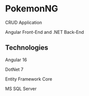 # PokemonNG
CRUD Application

Angular Front-End and .NET Back-End

## Technologies
Angular 16

DotNet 7

Entity Framework Core

MS SQL Server
